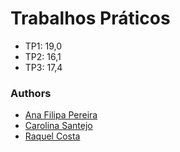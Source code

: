 # Trabalhos Práticos

- TP1: 19,0  
- TP2: 16,1
- TP3: 17,4


### Authors
* [Ana Filipa Pereira](https://github.com/FilipaPereira00)
* [Carolina Santejo](https://github.com/CarolinaSantejo)
* [Raquel Costa](https://github.com/chelesgaroth)


